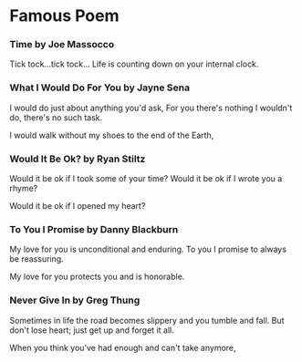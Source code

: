# Famous Poem

### Time by Joe Massocco
Tick tock...tick tock...
Life is counting down on your internal clock.

### What I Would Do For You by Jayne Sena
I would do just about anything you'd ask,
For you there's nothing I wouldn't do, there's no such task.

I would walk without my shoes to the end of the Earth,

### Would It Be Ok? by Ryan Stiltz
Would it be ok if I took some of your time?
Would it be ok if I wrote you a rhyme?

Would it be ok if I opened my heart?

### To You I Promise by Danny Blackburn
My love for you is unconditional and enduring.
To you I promise to always be reassuring.

My love for you protects you and is honorable.

### Never Give In by Greg Thung
Sometimes in life the road becomes slippery and you tumble and fall.
But don't lose heart; just get up and forget it all.

When you think you've had enough and can't take anymore,
